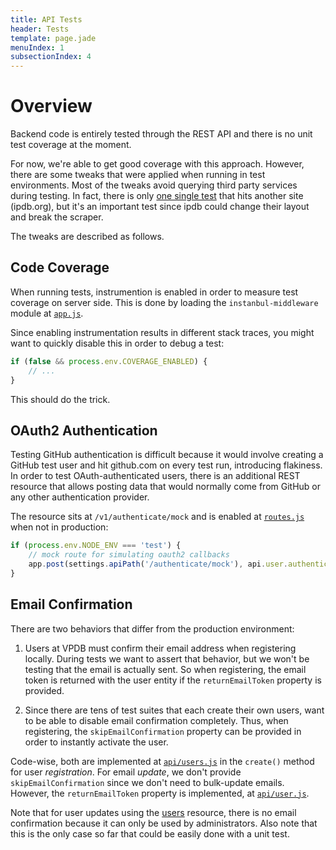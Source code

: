 ```yaml
---
title: API Tests
header: Tests
template: page.jade
menuIndex: 1
subsectionIndex: 4
---
```


# Overview

Backend code is entirely tested through the REST API and there is no unit test
coverage at the moment.

For now, we're able to get good coverage with this approach. However, there are
some tweaks that were applied when running in test environments. Most of the
tweaks avoid querying third party services during testing. In fact, there is
only [one single test][ipdbtest] that hits another site (ipdb.org), but it's an
important test since ipdb could change their layout and break the scraper.

The tweaks are described as follows.

## Code Coverage

When running tests, instrumention is enabled in order to measure test coverage
on server side. This is done by loading the `instanbul-middleware` module at
[`app.js`][coverage].

Since enabling instrumentation results in different stack traces, you might
want to quickly disable this in order to debug a test:

```javascript
if (false && process.env.COVERAGE_ENABLED) {
	// ...
}
```

This should do the trick.

## OAuth2 Authentication

Testing GitHub authentication is difficult because it would involve creating a
GitHub test user and hit github.com on every test run, introducing flakiness.
In order to test OAuth-authenticated users, there is an additional REST
resource that allows posting data that would normally come from GitHub or any
other authentication provider.

The resource sits at `/v1/authenticate/mock` and is enabled at [`routes.js`][oauthmock]
when not in production:

```javascript
if (process.env.NODE_ENV === 'test') {
	// mock route for simulating oauth2 callbacks
	app.post(settings.apiPath('/authenticate/mock'), api.user.authenticateOAuth2Mock);
}
```

## Email Confirmation

There are two behaviors that differ from the production environment:

1. Users at VPDB must confirm their email address when registering locally.
   During tests we want to assert that behavior, but we won't be testing that
   the email is actually sent. So when registering, the email token is returned
   with the user entity if the `returnEmailToken` property is provided.

2. Since there are tens of test suites that each create their own users, want
   to be able to disable email confirmation completely. Thus, when registering,
   the `skipEmailConfirmation` property can be provided in order to instantly
   activate the user.

Code-wise, both are implemented at [`api/users.js`][usersjs] in the `create()`
method for user *registration*. For email *update*, we don't provide
`skipEmailConfirmation` since we don't need to bulk-update emails. However, the
`returnEmailToken` property is implemented, at [`api/user.js`][userjs].

Note that for user updates using the [users][apiusers] resource, there is no
email confirmation because it can only be used by administrators. Also note
that this is the only case so far that could be easily done with a unit test.


[coverage]: https://github.com/freezy/node-vpdb/blob/master/app.js#L10
[oauthmock]: https://github.com/freezy/node-vpdb/blob/master/server/routes.js#L58
[ipdbtest]: https://github.com/freezy/node-vpdb/blob/master/test/api/ipdb.test.js#L26
[usersjs]: https://github.com/freezy/node-vpdb/blob/master/server/controllers/api/users.js
[userjs]: https://github.com/freezy/node-vpdb/blob/master/server/controllers/api/user.js
[apiusers]: api://core/users/{user_id}/put